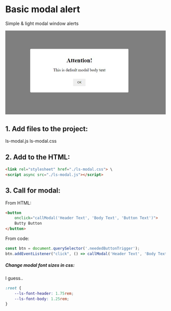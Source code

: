 # Basic modal alert

Simple & light modal window alerts

![](modal.jpg)

## 1. Add files to the project:

ls-modal.js
ls-modal.css

## 2. Add to the HTML:

```html
<link rel="stylesheet" href="./ls-modal.css"> \
<script async src="./ls-modal.js"></script>
```

## 3. Call for modal:

From HTML: 
    
```html
<button
    onclick="callModal('Header Text', 'Body Text', 'Button Text')">
    Butty Button
</button>
```

From code:
```js
const btn = document.querySelector('.neededButtonTrigger');
btn.addEventListener("click", () => callModal('Header Text', 'Body Text', 'Button Text'));
```

##### Change modal font sizes in css:
I guess..
```css
:root {
    --ls-font-header: 1.75rem;
    --ls-font-body: 1.25rem;
}
```
